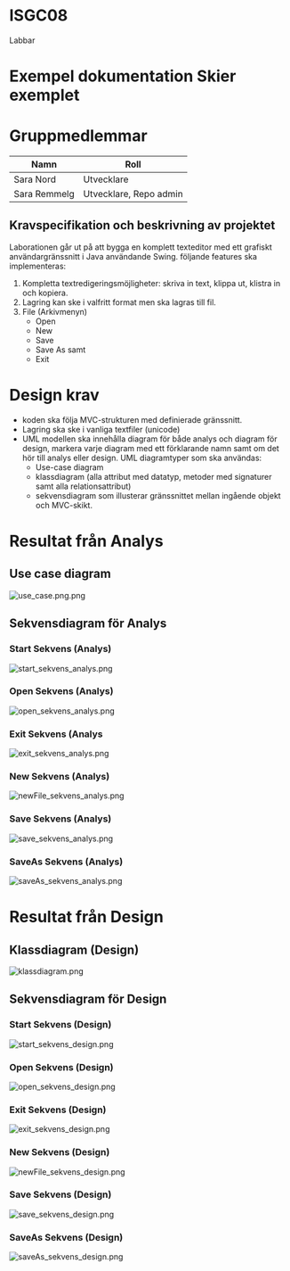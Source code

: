 # ISGC08
Labbar
# Exempel dokumentation Skier exemplet


# Gruppmedlemmar

| Namn | Roll        
| ------------- |-------------
| Sara Nord   | Utvecklare 
| Sara Remmelg    |  Utvecklare, Repo admin     
    



## Kravspecifikation och beskrivning av projektet
Laborationen går ut på att bygga en komplett texteditor med ett grafiskt användargränssnitt i Java användande Swing.
följande features ska implementeras:

1. Kompletta textredigeringsmöjligheter: skriva in text, klippa ut, klistra in och kopiera.
2. Lagring kan ske i valfritt format men ska lagras till fil.
3. File (Arkivmenyn) 
    - Open
    - New
    - Save
    - Save As samt
    - Exit


# Design krav

- koden ska följa MVC-strukturen med definierade gränssnitt.
- Lagring ska ske i vanliga textfiler (unicode)
- UML modellen ska innehålla diagram för både analys och diagram för design, markera varje diagram med ett förklarande namn samt om det hör till analys eller design. UML diagramtyper som ska användas:
    - Use-case diagram
    - klassdiagram (alla attribut med datatyp, metoder med signaturer samt alla relationsattribut) 
    - sekvensdiagram som illusterar gränssnittet mellan ingående objekt och MVC-skikt.

# Resultat från Analys
## Use case diagram
![use_case.png.png](https://github.com/sararemmelg/2023-isgc08-remmelg/blob/42ea71d49904bcfd328505ba6bdce86a314bd78b/images/use_case.png)
## Sekvensdiagram för Analys


### Start Sekvens (Analys)
![start_sekvens_analys.png](https://github.com/sararemmelg/2023-isgc08-remmelg/blob/42ea71d49904bcfd328505ba6bdce86a314bd78b/images/start_sekvens_analys.png)

### Open Sekvens (Analys)
![open_sekvens_analys.png](https://github.com/sararemmelg/2023-isgc08-remmelg/blob/42ea71d49904bcfd328505ba6bdce86a314bd78b/images/open_sekvens_analys.png)

### Exit Sekvens (Analys
![exit_sekvens_analys.png](https://github.com/sararemmelg/2023-isgc08-remmelg/blob/42ea71d49904bcfd328505ba6bdce86a314bd78b/images/exit_sekvens_analys.png)

### New Sekvens (Analys)
![newFile_sekvens_analys.png](https://github.com/sararemmelg/2023-isgc08-remmelg/blob/42ea71d49904bcfd328505ba6bdce86a314bd78b/images/newFile_sekvens_analys.png)

### Save Sekvens (Analys)
![save_sekvens_analys.png](https://github.com/sararemmelg/2023-isgc08-remmelg/blob/42ea71d49904bcfd328505ba6bdce86a314bd78b/images/save_sekvens_analys.png)

### SaveAs Sekvens (Analys)
![saveAs_sekvens_analys.png](https://github.com/sararemmelg/2023-isgc08-remmelg/blob/42ea71d49904bcfd328505ba6bdce86a314bd78b/images/saveAs_sekvens_analys.png)

# Resultat från Design

## Klassdiagram (Design)
![klassdiagram.png](https://github.com/sararemmelg/2023-isgc08-remmelg/blob/42ea71d49904bcfd328505ba6bdce86a314bd78b/images/klassdiagram.png)

## Sekvensdiagram för Design


### Start Sekvens (Design)
![start_sekvens_design.png](https://github.com/sararemmelg/2023-isgc08-remmelg/blob/42ea71d49904bcfd328505ba6bdce86a314bd78b/images/start_sekvens_design.png)

### Open Sekvens (Design)
![open_sekvens_design.png](https://github.com/sararemmelg/2023-isgc08-remmelg/blob/42ea71d49904bcfd328505ba6bdce86a314bd78b/images/open_sekvens_design.png)

### Exit Sekvens (Design)
![exit_sekvens_design.png](https://github.com/sararemmelg/2023-isgc08-remmelg/blob/42ea71d49904bcfd328505ba6bdce86a314bd78b/images/exit_sekvens_design.png)

### New Sekvens (Design)
![newFile_sekvens_design.png
](https://github.com/sararemmelg/2023-isgc08-remmelg/blob/42ea71d49904bcfd328505ba6bdce86a314bd78b/images/newFile_sekvens_design.png)

### Save Sekvens (Design)
![save_sekvens_design.png](https://github.com/sararemmelg/2023-isgc08-remmelg/blob/42ea71d49904bcfd328505ba6bdce86a314bd78b/images/save_sekvens_design.png)

### SaveAs Sekvens (Design)
![saveAs_sekvens_design.png](https://github.com/sararemmelg/2023-isgc08-remmelg/blob/42ea71d49904bcfd328505ba6bdce86a314bd78b/images/saveAs_sekvens_design.png)
